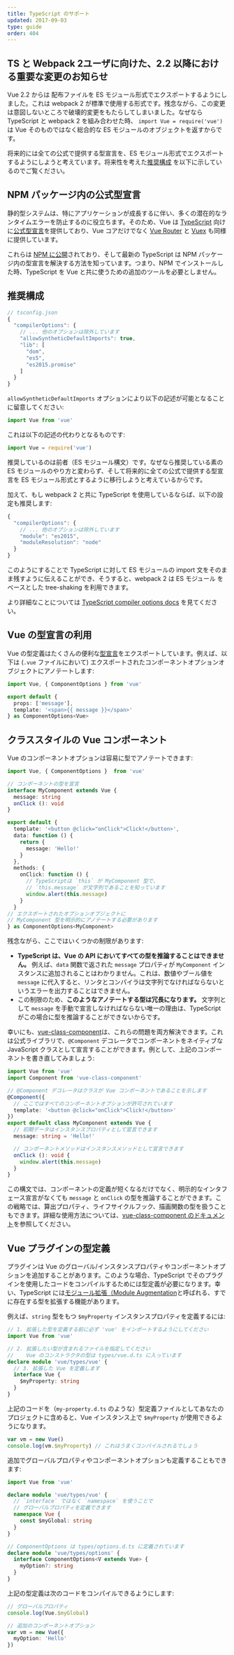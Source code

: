 ```yaml
---
title: TypeScript のサポート
updated: 2017-09-03
type: guide
order: 404
---
```


## TS と Webpack 2ユーザに向けた、2.2 以降における重要な変更のお知らせ

Vue 2.2 からは 配布ファイルを ES モジュール形式でエクスポートするようにしました。これは webpack 2 が標準で使用する形式です。残念ながら、この変更は意図しないところで破壊的変更をもたらしてしまいました。なぜなら TypeScript と webpack 2 を組み合わせた時、 `import Vue = require('vue')` は Vue そのものではなく総合的な ES モジュールのオブジェクトを返すからです。

将来的には全ての公式で提供する型宣言を、ES モジュール形式でエクスポートするようにしようと考えています。将来性を考えた[推奨構成](#推奨構成) を以下に示しているのでご覧ください。

## NPM パッケージ内の公式型宣言

静的型システムは、特にアプリケーションが成長するに伴い、多くの潜在的なランタイムエラーを防止するのに役立ちます。そのため、Vue は [TypeScript](https://www.typescriptlang.org/) 向けに[公式型宣言](https://github.com/vuejs/vue/tree/dev/types)を提供しており、Vue コアだけでなく [Vue Router](https://github.com/vuejs/vue-router/tree/dev/types) と [Vuex](https://github.com/vuejs/vuex/tree/dev/types) も同様に提供しています。

これらは [NPM に公開](https://unpkg.com/vue/types/)されており、そして最新の TypeScript は NPM パッケージ内の型宣言を解決する方法を知っています。つまり、NPM でインストールした時、TypeScript を Vue と共に使うための追加のツールを必要としません。

## 推奨構成

``` js
// tsconfig.json
{
  "compilerOptions": {
    // ... 他のオプションは除外しています
    "allowSyntheticDefaultImports": true,
    "lib": [
      "dom",
      "es5",
      "es2015.promise"
    ]
  }
}
```

`allowSyntheticDefaultImports` オプションにより以下の記述が可能となることに留意してください:

``` js
import Vue from 'vue'
```

これは以下の記述の代わりとなるものです:

``` js
import Vue = require('vue')
```

推奨しているのは前者（ES モジュール構文）です。なぜなら推奨している素のES モジュールのやり方と変わらず、そして将来的に全ての公式で提供する型宣言を ES モジュール形式とするように移行しようと考えているからです。

加えて、もし webpack 2 と共に TypeScript を使用しているならば、以下の設定も推奨します:

``` js
{
  "compilerOptions": {
    // ... 他のオプションは除外しています
    "module": "es2015",
    "moduleResolution": "node"
  }
}
```

このようにすることで TypeScript に対して ES モジュールの import 文をそのまま残すように伝えることができ、そうすると、webpack 2 は ES モジュール をベースとした tree-shaking を利用できます。

より詳細なことについては [TypeScript compiler options docs](https://www.typescriptlang.org/docs/handbook/compiler-options.html) を見てください。

## Vue の型宣言の利用

Vue の型定義はたくさんの便利な[型宣言](https://github.com/vuejs/vue/blob/dev/types/index.d.ts)をエクスポートしています。例えば、以下は (`.vue` ファイルにおいて) エクスポートされたコンポーネントオプションオブジェクトにアノテートします:

``` ts
import Vue, { ComponentOptions } from 'vue'

export default {
  props: ['message'],
  template: '<span>{{ message }}</span>'
} as ComponentOptions<Vue>
```

## クラススタイルの Vue コンポーネント

Vue のコンポーネントオプションは容易に型でアノテートできます:

``` ts
import Vue, { ComponentOptions }  from 'vue'

// コンポーネントの型を宣言
interface MyComponent extends Vue {
  message: string
  onClick (): void
}

export default {
  template: '<button @click="onClick">Click!</button>',
  data: function () {
    return {
      message: 'Hello!'
    }
  },
  methods: {
    onClick: function () {
      // TypeScriptは `this` が MyComponent 型で、
      // `this.message` が文字列であることを知っています
      window.alert(this.message)
    }
  }
// エクスポートされたオプションオブジェクトに
// MyComponent 型を明示的にアノテートする必要があります
} as ComponentOptions<MyComponent>
```

残念ながら、ここではいくつかの制限があります:

- __TypeScript は、Vue の API においてすべての型を推論することはできません。__ 例えば、`data` 関数で返された `message` プロパティが `MyComponent` インスタンスに追加されることはわかりません。これは、数値やブール値を `message` に代入すると、リンタとコンパイラは文字列でなければならないというエラーを出力することはできません。
- この制限のため、__このようなアノテートする型は冗長になります。__ 文字列として `message` を手動で宣言しなければならない唯一の理由は、TypeScript がこの場合に型を推論することができないからです。

幸いにも、[vue-class-component](https://github.com/vuejs/vue-class-component)は、これらの問題を両方解決できます。これは公式ライブラリで、`@Component` デコレータでコンポーネントをネイティブな JavaScript クラスとして宣言することができます。例として、上記のコンポーネントを書き直してみましょう:

``` ts
import Vue from 'vue'
import Component from 'vue-class-component'

// @Component デコレータはクラスが Vue コンポーネントであることを示します
@Component({
  // ここではすべてのコンポーネントオプションが許可されています
  template: '<button @click="onClick">Click!</button>'
})
export default class MyComponent extends Vue {
  // 初期データはインスタンスプロパティとして宣言できます
  message: string = 'Hello!'

  // コンポーネントメソッドはインスタンスメソッドとして宣言できます
  onClick (): void {
    window.alert(this.message)
  }
}
```

この構文では、コンポーネントの定義が短くなるだけでなく、明示的なインタフェース宣言がなくても `message` と `onClick` の型を推論することができます。この戦略では、算出プロパティ、ライフサイクルフック、描画関数の型を扱うこともできます。詳細な使用方法については、[vue-class-component のドキュメント](https://github.com/vuejs/vue-class-component#vue-class-component)を参照してください。

## Vue プラグインの型定義

プラグインは Vue のグローバル/インスタンスプロパティやコンポーネントオプションを追加することがあります。このような場合、TypeScript でそのプラグインを使用したコードをコンパイルするためには型定義が必要になります。幸い、TypeScript には[モジュール拡張（Module Augmentation](https://www.typescriptlang.org/docs/handbook/declaration-merging.html#module-augmentation)と呼ばれる、すでに存在する型を拡張する機能があります。

例えば、`string` 型をもつ `$myProperty` インスタンスプロパティを定義するには:

``` ts
// 1. 拡張した型を定義する前に必ず 'vue' をインポートするようにしてください
import Vue from 'vue'

// 2. 拡張したい型が含まれるファイルを指定してください
//    Vue のコンストラクタの型は types/vue.d.ts に入っています
declare module 'vue/types/vue' {
  // 3. 拡張した Vue を定義します
  interface Vue {
    $myProperty: string
  }
}
```

上記のコードを（`my-property.d.ts` のような）型定義ファイルとしてあなたのプロジェクトに含めると、Vue インスタンス上で `$myProperty` が使用できるようになります。

```ts
var vm = new Vue()
console.log(vm.$myProperty) // これはうまくコンパイルされるでしょう
```

追加でグローバルプロパティやコンポーネントオプションも定義することもできます:

```ts
import Vue from 'vue'

declare module 'vue/types/vue' {
  // `interface` ではなく `namespace` を使うことで
  // グローバルプロパティを定義できます
  namespace Vue {
    const $myGlobal: string
  }
}

// ComponentOptions は types/options.d.ts に定義されています
declare module 'vue/types/options' {
  interface ComponentOptions<V extends Vue> {
    myOption?: string
  }
}
```

上記の型定義は次のコードをコンパイルできるようにします:

```ts
// グローバルプロパティ
console.log(Vue.$myGlobal)

// 追加のコンポーネントオプション
var vm = new Vue({
  myOption: 'Hello'
})
```
